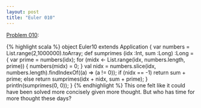 ```yaml
---
layout: post
title: "Euler 010"
---
```


[Problem 010]\:

{% highlight scala %}
object Euler10 extends Application {
  var numbers = List.range(2,1000000).toArray;
  def sumprimes (idx :Int, sum :Long) :Long = {
    var prime = numbers(idx);
    for (midx <- List.range(idx, numbers.length, prime)) {
      numbers(midx) = 0;
    }
    val nidx = numbers.slice(idx, numbers.length).findIndexOf((a) => (a != 0));
    if (nidx == -1) return sum + prime;
    else return sumprimes(idx + nidx, sum + prime);
  }
  println(sumprimes(0, 0));
}
{% endhighlight %}
This one felt like it could have been solved more concisely given more thought. But who has time for more thought these days?



[Problem 010]: http://projecteuler.net/index.php?section=problems&id=10
